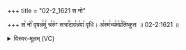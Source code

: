 +++
title = "02-2_1621 स नो"

+++
स꣡ नो꣢ वृषन्न꣣मुं꣢ च꣣रु꣡ꣳ सत्रा꣢꣯दाव꣣न्न꣡पा꣢ वृधि। अ꣣स्म꣢भ्य꣣म꣡प्र꣢तिष्कुतः ॥ 02-2:1621 ॥

<details><summary>विस्वर-मूलम् (VC)</summary>

स नो वृषन्नमुं चरुꣳ सत्रादावन्नपा वृधि । अस्मभ्यमप्रतिष्कुतः ॥१६२१॥
</details>